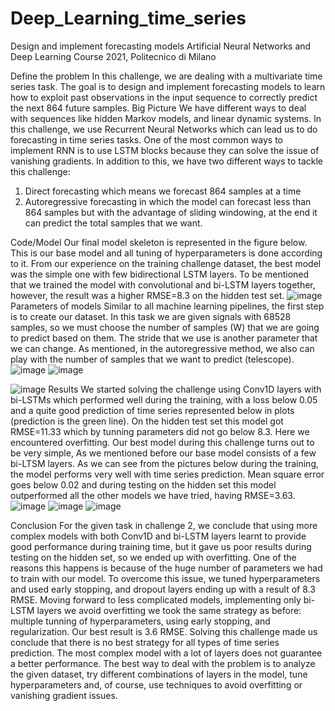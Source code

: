 # Deep_Learning_time_series
Design and implement forecasting models 
Artificial Neural Networks and Deep Learning Course 2021, Politecnico di Milano

Define the problem
In this challenge, we are dealing with a multivariate time series task. The goal is to design and implement forecasting models to learn how to exploit past observations in the input sequence to correctly predict the next 864 future samples.
Big Picture
We have different ways to deal with sequences like hidden Markov models, and linear dynamic systems. In this challenge, we use Recurrent Neural Networks which can lead us to do forecasting in time series tasks. One of the most common ways to implement RNN is to use LSTM blocks because they can solve the issue of vanishing gradients. In addition to this, we have two different ways to tackle this challenge:
1. Direct forecasting which means we forecast 864 samples at a time
2. Autoregressive forecasting in which the model can forecast less than 864 samples but with the advantage of sliding windowing, at the end it can predict the total samples that we want.

Code/Model
Our final model skeleton is represented in the figure below. This is our base model and all tuning of hyperparameters is done according to it. From our experience on the training challenge dataset, the best model was the simple one with few bidirectional LSTM layers. To be mentioned that we trained the model with convolutional and bi-LSTM layers together, however, the result was a higher RMSE=8.3 on the hidden test set.
![image](https://github.com/AnastasiaCotov/Deep_Learning_time_series/assets/43670516/c6d1d18d-2659-469f-9f0d-cd9dfb38ed50)
Parameters of models
Similar to all machine learning pipelines, the first step is to create our dataset. In this task we are given signals with 68528 samples, so we must choose the number of samples (W) that we are going to predict based on them. The stride that we use is another parameter that we can change. As mentioned, in the autoregressive method, we also can play with the number of samples that we want to predict (telescope).
![image](https://github.com/AnastasiaCotov/Deep_Learning_time_series/assets/43670516/08eeadb7-35b0-41b7-989f-304928480634)
![image](https://github.com/AnastasiaCotov/Deep_Learning_time_series/assets/43670516/a8571264-8203-431b-afc9-79d758f4a1c5)


![image](https://github.com/AnastasiaCotov/Deep_Learning_time_series/assets/43670516/831f8ce8-b230-47ad-bbba-95948afcf90c)
Results
We started solving the challenge using Conv1D layers with bi-LSTMs which performed well during the training, with a loss below 0.05 and a quite good prediction of time series represented below in plots (prediction is the green line). On the hidden test set this model got RMSE=11.33 which by tunning parameters did not go below 8.3. Here we encountered overfitting.
Our best model during this challenge turns out to be very simple, As we mentioned before our base model consists of a few bi-LTSM layers. As we can see from the pictures below during the training, the model performs very well with time series prediction. Mean square error goes below 0.02 and during testing on the hidden set this model outperformed all the other models we have tried, having RMSE=3.63.
![image](https://github.com/AnastasiaCotov/Deep_Learning_time_series/assets/43670516/cd9d5d6c-7309-4ec2-9499-4f745a801e35)
![image](https://github.com/AnastasiaCotov/Deep_Learning_time_series/assets/43670516/2c2d9b7b-b1c7-4d4c-b3e2-03537f562717)
![image](https://github.com/AnastasiaCotov/Deep_Learning_time_series/assets/43670516/f99d9c16-4879-40da-9302-67597a36bb96)


Conclusion
For the given task in challenge 2, we conclude that using more complex models with both Conv1D and bi-LSTM layers learnt to provide good performance during training time, but it gave us poor results during testing on the hidden set, so we ended up with overfitting. One of the reasons this happens is because of the huge number of parameters we had to train with our model. To overcome this issue, we tuned hyperparameters and used early stopping, and dropout layers ending up with a result of 8.3 RMSE.
Moving forward to less complicated models, implementing only bi-LSTM layers we avoid overfitting we took the same strategy as before: multiple tunning of hyperparameters, using early stopping, and regularization. Our best result is 3.6 RMSE.
Solving this challenge made us conclude that there is no best strategy for all types of time series prediction. The most complex model with a lot of layers does not guarantee a better performance. The best way to deal with the problem is to analyze the given dataset, try different combinations of layers in the model, tune hyperparameters and, of course, use techniques to avoid overfitting or vanishing gradient issues.
